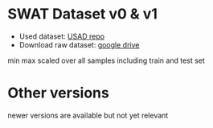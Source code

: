# SWAT Dataset v0 & v1

* Used dataset: [USAD repo](https://github.com/manigalati/usad/blob/master/USAD.ipynb)
* Download raw dataset: [google drive](https://drive.google.com/drive/folders/1ABZKdclka3e2NXBSxS9z2YF59p7g2Y5I)

min max scaled over all samples including train and test set

# Other versions

newer versions are available but not yet relevant
